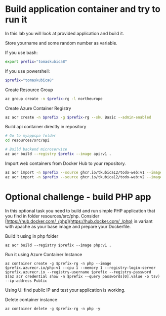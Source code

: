 # Build application container and try to run it
In this lab you will look at provided application and build it.

Store yourname and some random number as variable.

If you use bash:

```bash
export prefix="tomaskubica8"
```

If you use powershell:

```powershell
$prefix="tomaskubica8"
```


Create Resource Group

```bash
az group create -n $prefix-rg -l northeurope
```

Create Azure Container Registry

```bash
az acr create -n $prefix -g $prefix-rg --sku Basic --admin-enabled
```

Build api container directly in repository

```bash
# Go to myappspa folder
cd resources/src/api

# Build backend microservice
az acr build --registry $prefix --image api:v1 .
```

Import web containers from Docker Hub to your repository.

```bash
az acr import -n $prefix --source ghcr.io/tkubica12/todo-web:v1 --image web:v1
az acr import -n $prefix --source ghcr.io/tkubica12/todo-web:v2 --image web:v2
```

# Optional challenge - build PHP app
In this optional task you need to build and run simple PHP application that you find in folder resources/src/php. Consider [https://hub.docker.com/_/php](https://hub.docker.com/_/php) in variant with apache as your base image and prepare your Dockerfile.

Build it using in php folder

```
az acr build --registry $prefix --image php:v1 .
```

Run it using Azure Container Instance

```
az container create -g $prefix-rg -n php --image $prefix.azurecr.io/php:v1 --cpu 1 --memory 1 --registry-login-server $prefix.azurecr.io --registry-username $prefix --registry-password $(az acr credential show -n $prefix --query passwords[0].value -o tsv) --ip-address Public
```

Using UI find public IP and test your application is working.

Delete container instance

```
az container delete -g $prefix-rg -n php -y
```